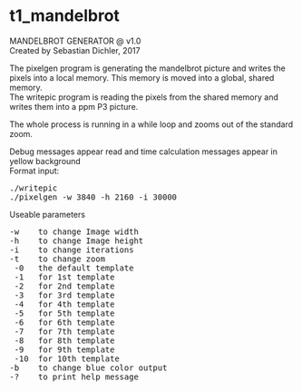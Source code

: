 # t1_mandelbrot
MANDELBROT GENERATOR @ v1.0  
Created by Sebastian Dichler, 2017  
  
The pixelgen program is generating the mandelbrot picture and writes the pixels into a local memory. This memory is moved into a global, shared memory.  
The writepic program is reading the pixels from the shared memory and writes them into a ppm P3 picture.  

The whole process is running in a while loop and zooms out of the standard zoom.  
  
Debug messages appear read and time calculation messages appear in yellow background  
Format input:
<pre>
./writepic  
./pixelgen -w 3840 -h 2160 -i 30000  
</pre>

Useable parameters
<pre>
-w    to change Image width  
-h    to change Image height  
-i    to change iterations  
-t    to change zoom  
 -0   the default template  
 -1   for 1st template  
 -2   for 2nd template  
 -3   for 3rd template  
 -4   for 4th template  
 -5   for 5th template  
 -6   for 6th template  
 -7   for 7th template  
 -8   for 8th template  
 -9   for 9th template  
 -10  for 10th template  
-b    to change blue color output  
-?    to print help message  
</pre>
